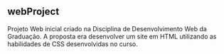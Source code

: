 ## webProject

Projeto Web inicial criado na Disciplina de Desenvolvimento Web da Graduação. A proposta era desenvolver um site em HTML utilizando as habilidades de CSS desenvolvidas no curso.
